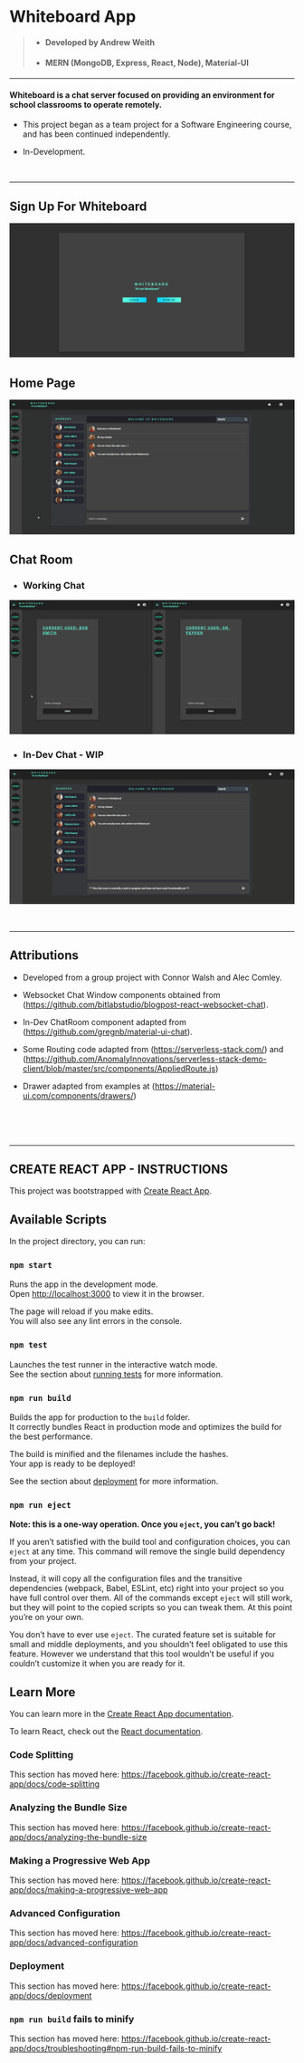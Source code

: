 # **Whiteboard App**
> - #### Developed by Andrew Weith
> - #### __MERN (MongoDB, Express, React, Node), Material-UI__

---

#### Whiteboard is a chat server focused on providing an environment for school classrooms to operate remotely.

- This project began as a team project for a Software Engineering course, and has been continued independently. 

- In-Development.

<br/>

---

## **Sign Up For Whiteboard**

![Intro](Demo/intro.gif)

## **Home Page**

![Home](Demo/home.gif)

## **Chat Room**

- ### Working Chat
![Chat](Demo/chat.gif)

- ### In-Dev Chat - WIP
![Dev-Chat](Demo/dev_chat.gif)

<br/>

---

## **Attributions**

* Developed from a group project with Connor Walsh and Alec Comley.

* Websocket Chat Window components obtained from (https://github.com/bitlabstudio/blogpost-react-websocket-chat).

* In-Dev ChatRoom component adapted from (https://github.com/gregnb/material-ui-chat).

* Some Routing code adapted from (https://serverless-stack.com/) and (https://github.com/AnomalyInnovations/serverless-stack-demo-client/blob/master/src/components/AppliedRoute.js)

* Drawer adapted from examples at (https://material-ui.com/components/drawers/)

<br/>

<br/>

<br/>

---

## **CREATE REACT APP - INSTRUCTIONS**

This project was bootstrapped with [Create React App](https://github.com/facebook/create-react-app).

## Available Scripts

In the project directory, you can run:

### `npm start`

Runs the app in the development mode.<br />
Open [http://localhost:3000](http://localhost:3000) to view it in the browser.

The page will reload if you make edits.<br />
You will also see any lint errors in the console.

### `npm test`

Launches the test runner in the interactive watch mode.<br />
See the section about [running tests](https://facebook.github.io/create-react-app/docs/running-tests) for more information.

### `npm run build`

Builds the app for production to the `build` folder.<br />
It correctly bundles React in production mode and optimizes the build for the best performance.

The build is minified and the filenames include the hashes.<br />
Your app is ready to be deployed!

See the section about [deployment](https://facebook.github.io/create-react-app/docs/deployment) for more information.

### `npm run eject`

**Note: this is a one-way operation. Once you `eject`, you can’t go back!**

If you aren’t satisfied with the build tool and configuration choices, you can `eject` at any time. This command will remove the single build dependency from your project.

Instead, it will copy all the configuration files and the transitive dependencies (webpack, Babel, ESLint, etc) right into your project so you have full control over them. All of the commands except `eject` will still work, but they will point to the copied scripts so you can tweak them. At this point you’re on your own.

You don’t have to ever use `eject`. The curated feature set is suitable for small and middle deployments, and you shouldn’t feel obligated to use this feature. However we understand that this tool wouldn’t be useful if you couldn’t customize it when you are ready for it.

## Learn More

You can learn more in the [Create React App documentation](https://facebook.github.io/create-react-app/docs/getting-started).

To learn React, check out the [React documentation](https://reactjs.org/).

### Code Splitting

This section has moved here: https://facebook.github.io/create-react-app/docs/code-splitting

### Analyzing the Bundle Size

This section has moved here: https://facebook.github.io/create-react-app/docs/analyzing-the-bundle-size

### Making a Progressive Web App

This section has moved here: https://facebook.github.io/create-react-app/docs/making-a-progressive-web-app

### Advanced Configuration

This section has moved here: https://facebook.github.io/create-react-app/docs/advanced-configuration

### Deployment

This section has moved here: https://facebook.github.io/create-react-app/docs/deployment

### `npm run build` fails to minify

This section has moved here: https://facebook.github.io/create-react-app/docs/troubleshooting#npm-run-build-fails-to-minify
